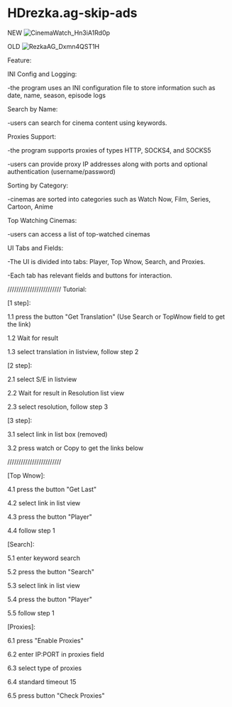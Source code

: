 # HDrezka.ag-skip-ads
NEW
![CinemaWatch_Hn3iA1Rd0p](https://github.com/CyberP1nk/HDrezka.ag-skip-ads/assets/80653515/cd42a825-4455-4d9a-a0e9-225640138735)

OLD
![RezkaAG_Dxmn4QST1H](https://github.com/CyberP1nk/HDrezka.ag-skip-ads/assets/80653515/7d56d3fa-5005-4be2-9cd9-c0ed80017f07)

Feature:

INI Config and Logging:

-the program uses an INI configuration file to store information such as date, name, season, episode logs

Search by Name:

-users can search for cinema content using keywords.

Proxies Support:

-the program supports proxies of types HTTP, SOCKS4, and SOCKS5

-users can provide proxy IP addresses along with ports and optional authentication (username/password)

Sorting by Category:

-cinemas are sorted into categories such as Watch Now, Film, Series, Cartoon, Anime

Top Watching Cinemas:

-users can access a list of top-watched cinemas

UI Tabs and Fields:

-The UI is divided into tabs: Player, Top Wnow, Search, and Proxies.

-Each tab has relevant fields and buttons for interaction.
	
////////////////////////
Tutorial:

[1 step]:

1.1 press the button "Get Translation" (Use Search or TopWnow field to get the link)

1.2 Wait for result

1.3 select translation in listview, follow step 2

[2 step]:

2.1 select S/E in listview 

2.2 Wait for result in Resolution list view

2.3 select resolution, follow step 3

[3 step]:

3.1 select link in list box (removed)

3.2 press watch or Copy to get the links below

////////////////////////

[Top Wnow]:

4.1 press the button "Get Last"

4.2 select link in list view

4.3 press the button "Player"

4.4 follow step 1

[Search]:

5.1 enter keyword search

5.2 press the button "Search"

5.3 select link in list view

5.4 press the button "Player"

5.5 follow step 1

[Proxies]:

6.1 press "Enable Proxies"

6.2 enter IP:PORT in proxies field

6.3 select type of proxies

6.4 standard timeout 15

6.5 press button "Check Proxies"
